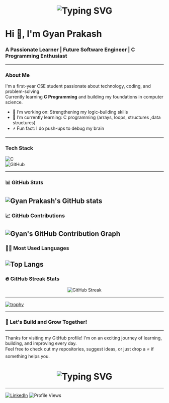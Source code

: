 <h1 align="center">
  <img src="https://readme-typing-svg.herokuapp.com?font=Fira+Code&size=30&duration=3000&pause=1000&color=007BFF&center=true&vCenter=true&width=800&lines=👋+Hello+World!+My+name+is+Gyan+Prakash.;Welcome+to+my+GitHub+profile." alt="Typing SVG" />
</h1>



# Hi 👋, I'm Gyan Prakash  
### A Passionate Learner | Future Software Engineer | C Programming Enthusiast

---

### About Me  
I'm a first-year CSE student passionate about technology, coding, and problem-solving.  
Currently learning **C Programming** and building my foundations in computer science.

- 🔭 I’m working on: Strengthening my logic-building skills  
- 🌱 I’m currently learning: C programming (arrays, loops, structures ,data structures)  
- ⚡ Fun fact: I do push-ups to debug my brain  

---

### Tech Stack  
![C](https://img.shields.io/badge/C-A8B9CC?style=flat&logo=c&logoColor=white)  
![GitHub](https://img.shields.io/badge/GitHub-100000?style=flat&logo=github&logoColor=white)

---

### 📊 GitHub Stats  
![Gyan Prakash's GitHub stats](https://github-readme-stats.vercel.app/api?username=gyan-prakash-007&show_icons=true&theme=tokyonight)
---
### 📈 GitHub Contributions

![Gyan's GitHub Contribution Graph](https://github-readme-activity-graph.vercel.app/graph?username=gyan-prakash-007&theme=react-dark&hide_border=true)
---
### 👨‍💻 Most Used Languages  
![Top Langs](https://github-readme-stats.vercel.app/api/top-langs/?username=gyan-prakash-007&layout=compact&theme=tokyonight)
---
### 🔥 GitHub Streak Stats
<p align="center">
  <img src="https://streak-stats.demolab.com?user=gyan-prakash-007&theme=react&hide_border=true&date_format=j%20M%5B%20Y%5D" alt="GitHub Streak" />
</p>

---


[![trophy](https://github-profile-trophy.vercel.app/?username=gyan-prakash-007&theme=gruvbox)](https://github.com/ryo-ma/github-profile-trophy)


---

### 🚀 Let's Build and Grow Together!

---

Thanks for visiting my GitHub profile! I'm on an exciting journey of learning, building, and improving every day.  
Feel free to check out my repositories, suggest ideas, or just drop a ⭐️ if something helps you.

<h1 align="center">
  <img src="https://readme-typing-svg.herokuapp.com?font=Fira+Code&size=25&duration=3000&pause=1000&color=00C853&center=true&vCenter=true&width=500&lines=Happy+Coding!+%F0%9F%99%8C;—+Gyan+Prakash" alt="Typing SVG" />
</h1>

---
[![LinkedIn](https://img.shields.io/badge/LinkedIn-Connect-blue?style=flat-square&logo=linkedin)](https://www.linkedin.com/in/gyan-prakash-?utm_source=share&utm_campaign=share_via&utm_content=profile&utm_medium=android_app)
![Profile Views](https://komarev.com/ghpvc/?username=gyan-prakash-007&label=Profile+Views&color=0e75b6&style=flat)

